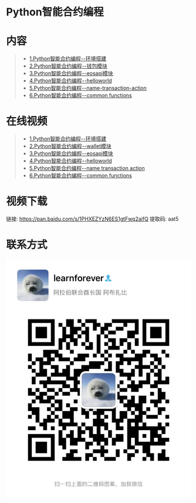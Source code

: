 # Python智能合约编程

# 内容

> - [1.Python智能合约编程--环境搭建](Python-Smart-Contract-Development--Environment.pdf)
> - [2.Python智能合约编程--钱包模块](Python-Smart-Contract-Development--Wallet.ipynb)
> - [3.Python智能合约编程--eosapi模块](Python-Smart-Contract-Development--eosapi.ipynb)
> - [4.Python智能合约编程--helloworld](Python-Smart-Contract-Development--helloworld.ipynb)
> - [5.Python智能合约编程--name-transaction-action](Python-Smart-Contract-Development--name-transaction-action.ipynb)
> - [6.Python智能合约编程--common functions](Python-Smart-Contract-Development--Common-functions.ipynb)

# 在线视频

> - [1.Python智能合约编程--环境搭建](https://youtu.be/x6WWYkP_drI)
> - [2.Python智能合约编程--wallet模块](https://youtu.be/5KxC7gfcDVo)
> - [3.Python智能合约编程--eosapi模块](https://youtu.be/lb9F_SBtHEg)
> - [4.Python智能合约编程--helloworld](https://youtu.be/XJRxuMOJwWo)
> - [5.Python智能合约编程--name transaction action](https://youtu.be/OK-FDVKiJJk)
> - [6.Python智能合约编程--common functions](https://youtu.be/-CwgURoh0VU)

# 视频下载
链接: https://pan.baidu.com/s/1PHXEZYzN6ES1gtFwq2aifQ 
提取码: aat5

# 联系方式
![](images/IMG_1056.JPG)

